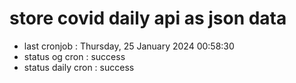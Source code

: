 # store covid daily api as json data

- last cronjob : Thursday, 25 January 2024 00:58:30
- status og cron : success
- status daily cron : success
      
      